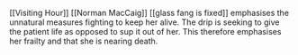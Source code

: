 [[Visiting Hour]] [[Norman MacCaig]]
[[glass fang is  fixed]]
emphasises the unnatural measures fighting to keep her alive. The drip is seeking to give the patient life as opposed to sup it out of her. This therefore emphasises her frailty and that she is nearing death.
